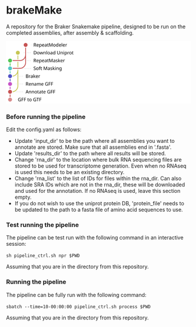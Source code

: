 # brakeMake
A repository for the Braker Snakemake pipeline, designed to be run on the completed assemblies, after assembly & scaffolding.

![](pipeline_rulegraph_new.svg)

### Before running the pipeline
Edit the config.yaml as follows:

 * Update 'input_dir' to be the path where all assemblies you want to annotate are stored. Make sure that all assemblies end in '.fasta'.
 * Update 'results_dir' to the path where all results will be stored.
 * Change 'rna_dir' to the location where bulk RNA sequencing files are stored to be used for transcriptome generation. Even when no RNAseq is used this needs to be an existing directory.
 * Change 'rna_list' to the list of IDs for files within the rna_dir. Can also include SRA IDs which are not in the rna_dir, these will be downloaded and used for the annotation. If no RNAseq is used, leave this section empty.
 * If you do not wish to use the uniprot protein DB, 'protein_file' needs to be updated to the path to a fasta file of amino acid sequences to use.

### Test running the pipeline

The pipeline can be test run with the following command in an interactive session:

```sh pipeline_ctrl.sh npr $PWD```

Assuming that you are in the directory from this repository.

### Running the pipeline

The pipeline can be fully run with the following command:

```sbatch --time=10-00:00:00 pipeline_ctrl.sh process $PWD```

Assuming that you are in the directory from this repository.
